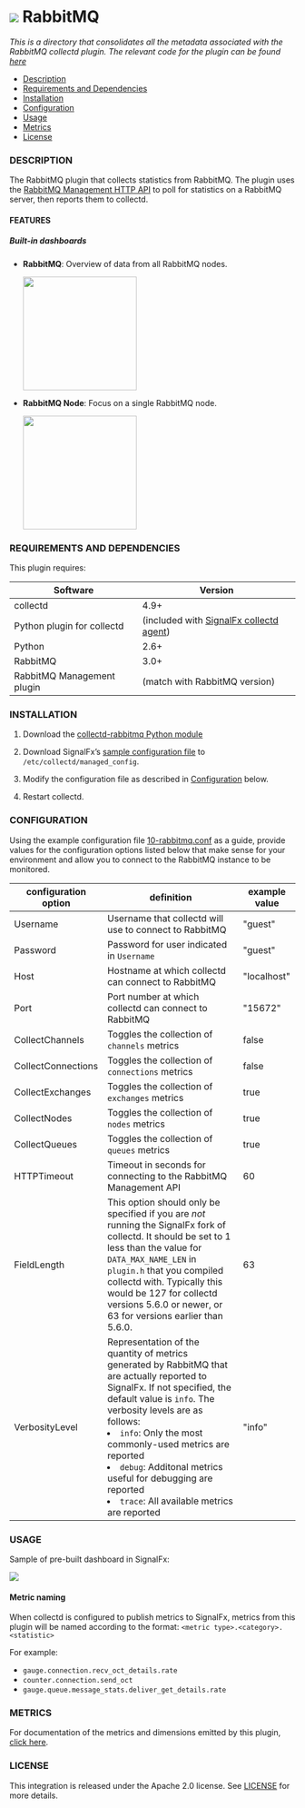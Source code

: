# ![](https://github.com/signalfx/integrations/blob/master/collectd-rabbitmq/img/integrations_rabbitmq.png) RabbitMQ

_This is a directory that consolidates all the metadata associated with the RabbitMQ collectd plugin. The relevant code for the plugin can be found [here](https://github.com/signalfx/collectd-rabbitmq)_

- [Description](#description)
- [Requirements and Dependencies](#requirements-and-dependencies)
- [Installation](#installation)
- [Configuration](#configuration)
- [Usage](#usage)
- [Metrics](#metrics)
- [License](#license)

### DESCRIPTION

The RabbitMQ plugin that collects statistics from RabbitMQ. The plugin uses the [RabbitMQ Management HTTP API](http://hg.rabbitmq.com/rabbitmq-management/raw-file/rabbitmq_v3_3_4/priv/www/api/index.html) to poll for statistics on a RabbitMQ server, then reports them to collectd.

#### FEATURES

##### Built-in dashboards

- **RabbitMQ**: Overview of data from all RabbitMQ nodes.

  [<img src='./img/dashboard_rabbitmq.png' width=200px>](./img/dashboard_rabbitmq.png)

- **RabbitMQ Node**: Focus on a single RabbitMQ node.

  [<img src='./img/dashboard_rabbitmq_node.png' width=200px>](./img/dashboard_rabbitmq_node.png)

### REQUIREMENTS AND DEPENDENCIES

This plugin requires:

| Software          | Version        |
|-------------------|----------------|
| collectd | 4.9+ |
| Python plugin for collectd | (included with [SignalFx collectd agent](https://github.com/signalfx/integrations/tree/master/collectd)[](sfx_link:sfxcollectd)) |
| Python |  2.6+  |
| RabbitMQ | 3.0+ |
| RabbitMQ Management plugin | (match with RabbitMQ version)|

### INSTALLATION

1. Download the [collectd-rabbitmq Python module]( https://github.com/signalfx/collectd-rabbitmq/)

1. Download SignalFx’s [sample configuration file](https://github.com/signalfx/integrations/blob/master/collectd-rabbitmq/10-rabbitmq.conf) to `/etc/collectd/managed_config`.

1. Modify the configuration file as described in [Configuration](#configuration) below.

1. Restart collectd.

### CONFIGURATION

Using the example configuration file [10-rabbitmq.conf](https://github.com/signalfx/integrations/tree/master/collectd-rabbitmq/10-rabbitmq.conf) as a guide, provide values for the configuration options listed below that make sense for your environment and allow you to connect to the RabbitMQ instance to be monitored.

| configuration option | definition | example value |
| ---------------------|------------|---------------|
| Username | Username that collectd will use to connect to RabbitMQ | "guest" |
| Password | Password for user indicated in `Username` | "guest" |
| Host | Hostname at which collectd can connect to RabbitMQ | "localhost" |
|Port | Port number at which collectd can connect to RabbitMQ | "15672" |
|CollectChannels| Toggles the collection of `channels` metrics | false |
|CollectConnections| Toggles the collection of `connections` metrics| false |
|CollectExchanges | Toggles the collection of `exchanges` metrics| true |
|CollectNodes | Toggles the collection of `nodes` metrics| true |
|CollectQueues | Toggles the collection of `queues` metrics| true |
| HTTPTimeout | Timeout in seconds for connecting to the RabbitMQ Management API | 60 |
| FieldLength | This option should only be specified if you are *not* running the SignalFx fork of collectd. It should be set to 1 less than the value for `DATA_MAX_NAME_LEN` in `plugin.h` that you compiled collectd with. Typically this would be 127 for collectd versions 5.6.0 or newer, or 63 for versions earlier than 5.6.0. | 63 |
| VerbosityLevel | Representation of the quantity of metrics generated by RabbitMQ that are actually reported to SignalFx. If not specified, the default value is `info`. The verbosity levels are as follows: <ui><li>`info`: Only the most commonly-used metrics are reported</li><li>`debug`: Additonal metrics useful for debugging are reported</li><li>`trace`: All available metrics are reported</li></ui> | "info" |

### USAGE

Sample of pre-built dashboard in SignalFx:

![](././img/dashboard_rabbitmq.png)

#### Metric naming

When collectd is configured to publish metrics to SignalFx, metrics from this plugin will be named according to the format: `<metric type>.<category>.<statistic>`

For example:

- `gauge.connection.recv_oct_details.rate`
- `counter.connection.send_oct`
- `gauge.queue.message_stats.deliver_get_details.rate`

### METRICS

For documentation of the metrics and dimensions emitted by this plugin, [click here](././docs).

### LICENSE

This integration is released under the Apache 2.0 license. See [LICENSE](./LICENSE) for more details.
